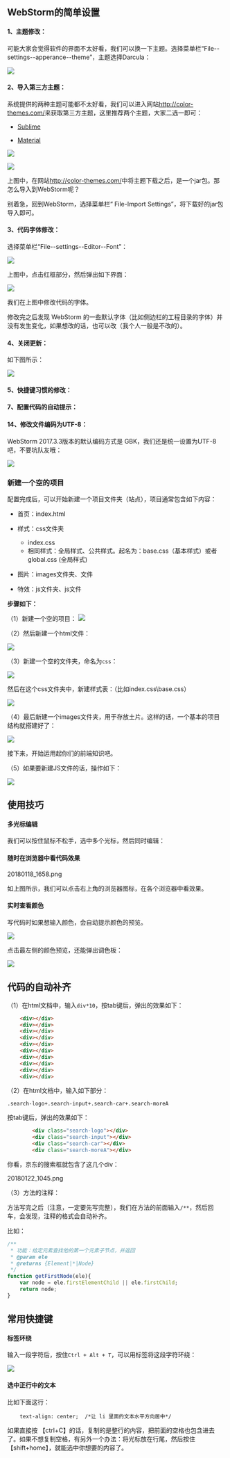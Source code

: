 


## WebStorm的简单设置

#### 1、主题修改：

可能大家会觉得软件的界面不太好看，我们可以换一下主题。选择菜单栏“File--settings--apperance--theme”，主题选择Darcula：

![](http://img.smyhvae.com/20180118_1600.png)

#### 2、导入第三方主题：

系统提供的两种主题可能都不太好看，我们可以进入网站<http://color-themes.com/>来获取第三方主题，这里推荐两个主题，大家二选一即可：

- [Sublime](https://github.com/y3sh/Intellij-Colors-Sublime-Monokai)

- [Material](https://github.com/ChrisRM/material-theme-jetbrains)

![](http://img.smyhvae.com/20180118_1636.png)

![](http://img.smyhvae.com/20180118_1637.png)

上图中，在网站<http://color-themes.com/>中将主题下载之后，是一个jar包。那怎么导入到WebStorm呢？

别着急，回到WebStorm，选择菜单栏“ File-Import Settings”，将下载好的jar包导入即可。



#### 3、代码字体修改：

选择菜单栏“File--settings--Editor--Font”：

![](http://img.smyhvae.com/20180118_1627.png)

上图中，点击红框部分，然后弹出如下界面：

![](http://img.smyhvae.com/20180118_1628.png)

我们在上图中修改代码的字体。

修改完之后发现 WebStorm 的一些默认字体（比如侧边栏的工程目录的字体）并没有发生变化，如果想改的话，也可以改（我个人一般是不改的）。



#### 4、关闭更新：

如下图所示：

![](http://img.smyhvae.com/20180118_1646.png)

#### 5、快捷键习惯的修改：




#### 7、配置代码的自动提示：



#### 14、修改文件编码为UTF-8：

WebStorm 2017.3.3版本的默认编码方式是 GBK，我们还是统一设置为UTF-8吧，不要坑队友哦：

![](http://img.smyhvae.com/20180124_1856.png)


### 新建一个空的项目

配置完成后，可以开始新建一个项目文件夹（站点），项目通常包含如下内容：

- 首页：index.html

- 样式：css文件夹
	- index.css
	- 相同样式：全局样式、公共样式。起名为：base.css（基本样式）或者 global.css (全局样式)

- 图片：images文件夹、文件

- 特效：js文件夹、js文件

**步骤如下：**

（1）新建一个空的项目：
![](http://img.smyhvae.com/20180118_1720.png)

（2）然后新建一个html文件：

![](http://img.smyhvae.com/20180118_1602.png)

（3）新建一个空的文件夹，命名为`css`：

![](http://img.smyhvae.com/20180118_1725.png)

然后在这个css文件夹中，新建样式表：（比如index.css\base.css）

![](http://img.smyhvae.com/20180118_1730.png)

（4）最后新建一个images文件夹，用于存放土片。这样的话，一个基本的项目结构就搭建好了：

![](http://img.smyhvae.com/20180118_1733.png)

接下来，开始运用起你们的前端知识吧。



（5）如果要新建JS文件的话，操作如下：

![](http://img.smyhvae.com/20180124_1859.png)



## 使用技巧



#### 多光标编辑

我们可以按住鼠标不松手，选中多个光标，然后同时编辑：


#### 随时在浏览器中看代码效果

20180118_1658.png

如上图所示，我们可以点击右上角的浏览器图标，在各个浏览器中看效果。


#### 实时查看颜色

写代码时如果想输入颜色，会自动提示颜色的预览。

![](http://img.smyhvae.com/20180118_1702.png)

点击最左侧的颜色预览，还能弹出调色板：

![](http://img.smyhvae.com/20180118_1710.gif)






## 代码的自动补齐


（1）在html文档中，输入`div*10`，按tab键后，弹出的效果如下：

```html
    <div></div>
    <div></div>
    <div></div>
    <div></div>
    <div></div>
    <div></div>
    <div></div>
    <div></div>
    <div></div>
    <div></div>
```



（2）在html文档中，输入如下部分：

```
.search-logo+.search-input+.search-car+.search-moreA
```

按tab键后，弹出的效果如下：

```html
        <div class="search-logo"></div>
        <div class="search-input"></div>
        <div class="search-car"></div>
        <div class="search-moreA"></div>
```

你看，京东的搜索框就包含了这几个div：

20180122_1045.png

（3）方法的注释：

方法写完之后（注意，一定要先写完整），我们在方法的前面输入`/**`，然后回车，会发现，注释的格式会自动补齐。

比如：

```javascript
/**
 * 功能：给定元素查找他的第一个元素子节点，并返回
 * @param ele
 * @returns {Element|*|Node}
 */
function getFirstNode(ele){
    var node = ele.firstElementChild || ele.firstChild;
    return node;
}
```


## 常用快捷键

#### 标签环绕

输入一段字符后，按住`Ctrl + Alt + T`，可以用标签将这段字符环绕：

![](http://img.smyhvae.com/20180118_1719.gif)



#### 选中正行中的文本

比如下面这行：

```
    text-align: center;  /*让 li 里面的文本水平方向居中*/

```

如果直接按 【ctrl+C】的话，复制的是整行的内容，把前面的空格也包含进去了。如果不想复制空格，有另外一个办法：将光标放在行尾，然后按住【shift+home】，就能选中你想要的内容了。




